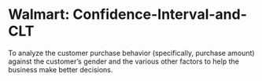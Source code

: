 # Walmart: Confidence-Interval-and-CLT
To analyze the customer purchase behavior (specifically, purchase amount) against the customer’s gender and the various other factors to help the business make better decisions.
